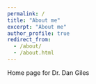 ```yaml
---
permalink: /
title: "About me"
excerpt: "About me"
author_profile: true
redirect_from: 
  - /about/
  - /about.html
---
```

Home page for Dr. Dan Giles
